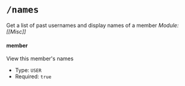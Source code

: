 # `/names`
Get a list of past usernames and display names of a member
*Module: [[Misc]]*
#### member
View this member's names
- Type: `USER`
- Required: `true`